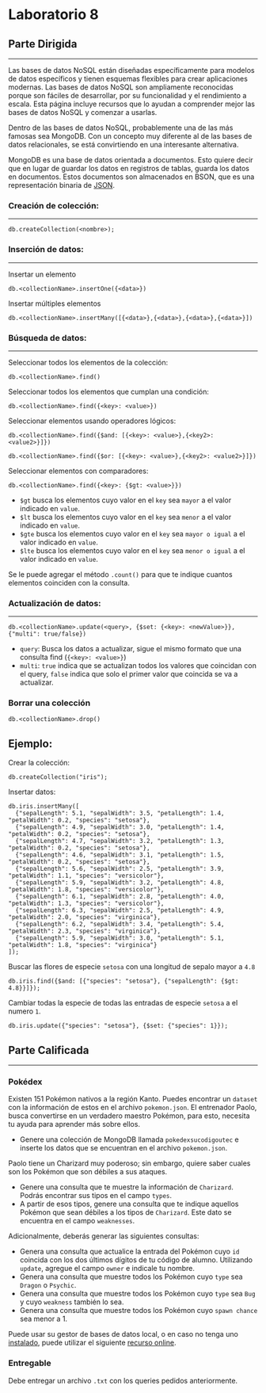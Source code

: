 # Laboratorio 8
## Parte Dirigida
---

Las bases de datos NoSQL están diseñadas específicamente para modelos de datos específicos y tienen esquemas flexibles para crear aplicaciones modernas. Las bases de datos NoSQL son ampliamente reconocidas porque son fáciles de desarrollar, por su funcionalidad y el rendimiento a escala. Esta página incluye recursos que lo ayudan a comprender mejor las bases de datos NoSQL y comenzar a usarlas.

Dentro de las bases de datos NoSQL, probablemente una de las más famosas sea MongoDB. Con un concepto muy diferente al de las bases de datos relacionales, se está convirtiendo en una interesante alternativa.

MongoDB es una base de datos orientada a documentos. Esto quiere decir que en lugar de guardar los datos en registros de tablas, guarda los datos en documentos. Estos documentos son almacenados en BSON, que es una representación binaria de [JSON](https://beginnersbook.com/2015/04/json-tutorial/).

### Creación de colección:
---
```
db.createCollection(<nombre>);
```



### Inserción de datos:
---
Insertar un elemento
```
db.<collectionName>.insertOne({<data>})
```
Insertar múltiples elementos
```
db.<collectionName>.insertMany([{<data>},{<data>},{<data>},{<data>}])
```

### Búsqueda de datos:
---
Seleccionar todos los elementos de la colección:
```
db.<collectionName>.find()
```
Seleccionar todos los elementos que cumplan una condición:
```
db.<collectionName>.find({<key>: <value>})
```
Seleccionar elementos usando operadores lógicos:
```
db.<collectionName>.find({$and: [{<key>: <value>},{<key2>: <value2>}]})
```
```
db.<collectionName>.find({$or: [{<key>: <value>},{<key2>: <value2>}]})
```
Seleccionar elementos con comparadores:
```
db.<collectionName>.find({<key>: {$gt: <value>}})
```
- `$gt` busca los elementos cuyo valor en el `key` sea `mayor` a el valor indicado en `value`.
- `$lt` busca los elementos cuyo valor en el `key` sea `menor` a el valor indicado en `value`.
- `$gte` busca los elementos cuyo valor en el `key` sea `mayor o igual` a el valor indicado en `value`.
- `$lte` busca los elementos cuyo valor en el `key` sea `menor o igual` a el valor indicado en `value`.

Se le puede agregar el método `.count()` para que te indique cuantos elementos coinciden con la consulta.
### Actualización de datos:
---
```
db.<collectionName>.update(<query>, {$set: {<key>: <newValue>}}, {"multi": true/false})
```
- `query`: Busca los datos a actualizar, sigue el mismo formato que una consulta find (`{<key>: <value>}`)
- `multi`: `true` indica que se actualizan todos los valores que coincidan con el query, `false` indica que solo el primer valor que coincida se va a actualizar.

### Borrar una colección
```
db.<collectionName>.drop()
```

## Ejemplo:
Crear la colección:

```
db.createCollection("iris");
```
Insertar datos:
```
db.iris.insertMany([
  {"sepalLength": 5.1, "sepalWidth": 3.5, "petalLength": 1.4, "petalWidth": 0.2, "species": "setosa"},
  {"sepalLength": 4.9, "sepalWidth": 3.0, "petalLength": 1.4, "petalWidth": 0.2, "species": "setosa"},
  {"sepalLength": 4.7, "sepalWidth": 3.2, "petalLength": 1.3, "petalWidth": 0.2, "species": "setosa"},
  {"sepalLength": 4.6, "sepalWidth": 3.1, "petalLength": 1.5, "petalWidth": 0.2, "species": "setosa"},
  {"sepalLength": 5.6, "sepalWidth": 2.5, "petalLength": 3.9, "petalWidth": 1.1, "species": "versicolor"},
  {"sepalLength": 5.9, "sepalWidth": 3.2, "petalLength": 4.8, "petalWidth": 1.8, "species": "versicolor"},
  {"sepalLength": 6.1, "sepalWidth": 2.8, "petalLength": 4.0, "petalWidth": 1.3, "species": "versicolor"},
  {"sepalLength": 6.3, "sepalWidth": 2.5, "petalLength": 4.9, "petalWidth": 2.0, "species": "virginica"},
  {"sepalLength": 6.2, "sepalWidth": 3.4, "petalLength": 5.4, "petalWidth": 2.3, "species": "virginica"},
  {"sepalLength": 5.9, "sepalWidth": 3.0, "petalLength": 5.1, "petalWidth": 1.8, "species": "virginica"}
]);
```
Buscar las flores de especie `setosa` con una longitud de sepalo mayor a `4.8`
```
db.iris.find({$and: [{"species": "setosa"}, {"sepalLength": {$gt: 4.8}}]});
```
Cambiar todas la especie de todas las entradas de especie `setosa` a el numero `1`.
```
db.iris.update({"species": "setosa"}, {$set: {"species": 1}});
```


## Parte Calificada
---

### Pokédex

Existen 151 Pokémon nativos a la región Kanto. Puedes encontrar un `dataset` con la información de estos en el archivo `pokemon.json`. El entrenador Paolo, busca convertirse en un verdadero maestro Pokémon, para esto, necesita tu ayuda para aprender más sobre ellos.

- Genere una colección de MongoDB llamada `pokedexsucodigoutec` e inserte los datos que se encuentran en el archivo `pokemon.json`.

Paolo tiene un Charizard muy poderoso; sin embargo, quiere saber cuales son los Pokémon que son débiles a sus ataques.

- Genere una consulta que te muestre la información de `Charizard`. Podrás encontrar sus tipos en el campo `types`.
- A partir de esos tipos, genere una consulta que te indique aquellos Pokémon que sean débiles a los tipos de `Charizard`. Este dato se encuentra en el campo `weaknesses`.

Adicionalmente, deberás generar las siguientes consultas:
- Genera una consulta que actualice la entrada del Pokémon cuyo `id` coincida con los dos últimos dígitos de tu código de alumno. Utilizando `update`, agregue el campo `owner` e indicale tu nombre.
- Genera una consulta que muestre todos los Pokémon cuyo `type` sea `Dragon` o `Psychic`.
- Genera una consulta que muestre todos los Pokémon cuyo `type` sea `Bug` y cuyo `weakness` también lo sea.
- Genera una consulta que muestre todos los Pokémon cuyo `spawn chance` sea menor a 1.

Puede usar su gestor de bases de datos local, o en caso no tenga uno [instalado](https://www.mongodb.com/try/download/community), puede utilizar el siguiente [recurso online](https://www.pdbmbook.com/playground/mongo/wine/view/pgdb____1635317177_6178f5b93eac0).

### Entregable

Debe entregar un archivo `.txt` con los queries pedidos anteriormente.
